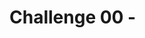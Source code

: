 # Challenge 00 - <Title of Challenge> - Coach's Guide 

**[Home](./README.md)** - [Next Solution >](./Solution-01.md)

## Notes & Guidance

### Setup your Development Environment on your Laptop

For your local PC, ensure the following tools are installed.
1. [SQL Server Management Studion (Version 18.x or higher)](https://docs.microsoft.com/en-us/sql/ssms/download-sql-server-management-studio-ssms?view=sql-server-ver15)
2. [Visual Studio Code](https://code.visualstudio.com/Download) 
3. [Power BI Desktop](https://www.microsoft.com/en-us/download/details.aspx?id=58494)

### Setup Azure Tenant with Services for What the Hack

WWI runs their existing database platforms on-premise with SQL Server 2017.  There are two databases samples for WWI.  The first one is for their Line of Business application (OLTP) and the second is for their data warehouse (OLAP).  You will need to setup both environments as our starting point in the migration.

1. Open your browser and login to your Azure Tenant.  We plan to setup the Azure Services required for the What the Hack (WTH).  In your portal, open the [Azure Cloud Shell](https://docs.microsoft.com/en-us/azure/cloud-shell/overview)

2. Go into the cloud shell and select the subscription you plan to use for this WTH.

```
az account set --subscription {"Subscription Name"}
az account show
```

3. Create a resource group to store the Modern Data Warehouse What the Hack.  This will be the services for your source systems/environments.  In Cloudshell, run this command

```
az group create --location eastus2 --name {"Resource Group Name"}
```

4. In the Cloudshell, run this command to create a SQL Server instance and restore the databases.  This will create an Azure Container Instance and restore the WideWorldImporters and WideWorldImoprtersDW databases.  These two databases are your LOB databases for this hack.

```
az container create -g {Resource Group Name} --name mdwhackdb --image alexk002/sqlserver2019_demo:1  --cpu 2 --memory 7 --ports 1433 --ip-address Public
```

5. At the start of Challenge 1, reach out to your coach and they will share username and password for the LOB databases for this hack.

6. [Upload](https://docs.microsoft.com/en-us/azure/cloud-shell/persisting-shell-storage#upload-files) your ARM templates into Azure CloudShell. 


    /Student/Challenges/Challenge0/ARM.  
    The files are parametersFile.json and template.json.
    Edit the parmeters file and replace any {} with information requested.  


7. Run the last command to setup Azure Data Factory, Azure SQL Server Instance and SSIS Runtime.  This will build out for Challenge 1 the SSIS environment in Azure Data Factory.

```
az deployment group create --name final --resource-group {ENTER RESOURCE GROUP NAME} --template-file template.json --parameters parametersFile.json
```

8. Last step is to start your Azure Data Factory SSIS Runtime Service.  Go to [Connection pane](https://docs.microsoft.com/en-us/azure/data-factory/tutorial-deploy-ssis-packages-azure#connections-pane) in your Azure Data Factory service.  The startup time is approximately 5 minutes.


9. Review the database catalog on the data warehouse for familiarity of the schema [Reference document](https://docs.microsoft.com/en-us/sql/samples/wide-world-importers-dw-database-catalog?view=sql-server-ver15)


10. Review ETL workflow to understand the data flow and architecture [Reference document](https://docs.microsoft.com/en-us/sql/samples/wide-world-importers-perform-etl?view=sql-server-ver15)

![The Solution diagram is described in the text following this diagram.](../Coach/images/current.png)